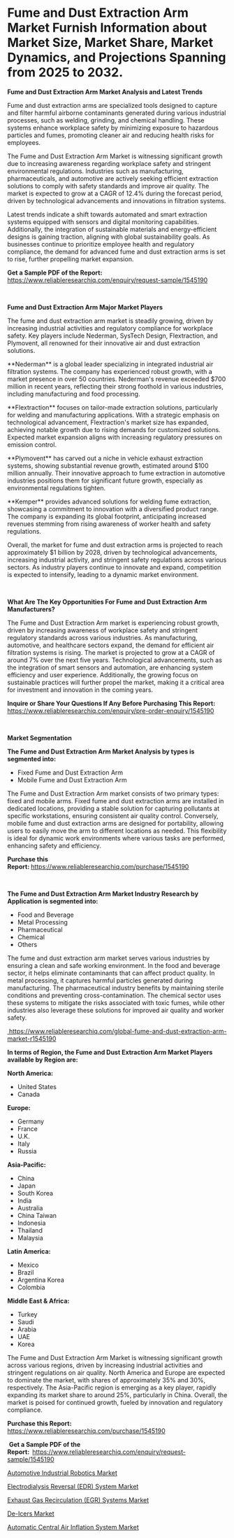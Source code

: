 <p><h1>Fume and Dust Extraction Arm Market Furnish Information about Market Size, Market Share, Market Dynamics, and Projections Spanning from 2025 to 2032.</h1></p><p><strong>Fume and Dust Extraction Arm Market Analysis and Latest Trends</strong></p>
<p><p>Fume and dust extraction arms are specialized tools designed to capture and filter harmful airborne contaminants generated during various industrial processes, such as welding, grinding, and chemical handling. These systems enhance workplace safety by minimizing exposure to hazardous particles and fumes, promoting cleaner air and reducing health risks for employees.</p><p>The Fume and Dust Extraction Arm Market is witnessing significant growth due to increasing awareness regarding workplace safety and stringent environmental regulations. Industries such as manufacturing, pharmaceuticals, and automotive are actively seeking efficient extraction solutions to comply with safety standards and improve air quality. The market is expected to grow at a CAGR of 12.4% during the forecast period, driven by technological advancements and innovations in filtration systems.</p><p>Latest trends indicate a shift towards automated and smart extraction systems equipped with sensors and digital monitoring capabilities. Additionally, the integration of sustainable materials and energy-efficient designs is gaining traction, aligning with global sustainability goals. As businesses continue to prioritize employee health and regulatory compliance, the demand for advanced fume and dust extraction arms is set to rise, further propelling market expansion.</p></p>
<p><strong>Get a Sample PDF of the Report:&nbsp;</strong> <a href="https://www.reliableresearchiq.com/enquiry/request-sample/1545190?utm_campaign=1141&utm_medium=2&utm_source=Github&utm_content=ia&utm_term=11042025&utm_id=fume-and-dust-extraction-arm">https://www.reliableresearchiq.com/enquiry/request-sample/1545190</a></p>
<p>&nbsp;</p>
<p><strong>Fume and Dust Extraction Arm Major Market Players</strong></p>
<p><p>The fume and dust extraction arm market is steadily growing, driven by increasing industrial activities and regulatory compliance for workplace safety. Key players include Nederman, SysTech Design, Flextraction, and Plymovent, all renowned for their innovative air and dust extraction solutions.</p><p>**Nederman** is a global leader specializing in integrated industrial air filtration systems. The company has experienced robust growth, with a market presence in over 50 countries. Nederman's revenue exceeded $700 million in recent years, reflecting their strong foothold in various industries, including manufacturing and food processing.</p><p>**Flextraction** focuses on tailor-made extraction solutions, particularly for welding and manufacturing applications. With a strategic emphasis on technological advancement, Flextraction's market size has expanded, achieving notable growth due to rising demands for customized solutions. Expected market expansion aligns with increasing regulatory pressures on emission control.</p><p>**Plymovent** has carved out a niche in vehicle exhaust extraction systems, showing substantial revenue growth, estimated around $100 million annually. Their innovative approach to fume extraction in automotive industries positions them for significant future growth, especially as environmental regulations tighten.</p><p>**Kemper** provides advanced solutions for welding fume extraction, showcasing a commitment to innovation with a diversified product range. The company is expanding its global footprint, anticipating increased revenues stemming from rising awareness of worker health and safety regulations.</p><p>Overall, the market for fume and dust extraction arms is projected to reach approximately $1 billion by 2028, driven by technological advancements, increasing industrial activity, and stringent safety regulations across various sectors. As industry players continue to innovate and expand, competition is expected to intensify, leading to a dynamic market environment.</p></p>
<p>&nbsp;</p>
<p><strong>What Are The Key Opportunities For Fume and Dust Extraction Arm Manufacturers?</strong></p>
<p><p>The Fume and Dust Extraction Arm market is experiencing robust growth, driven by increasing awareness of workplace safety and stringent regulatory standards across various industries. As manufacturing, automotive, and healthcare sectors expand, the demand for efficient air filtration systems is rising. The market is projected to grow at a CAGR of around 7% over the next five years. Technological advancements, such as the integration of smart sensors and automation, are enhancing system efficiency and user experience. Additionally, the growing focus on sustainable practices will further propel the market, making it a critical area for investment and innovation in the coming years.</p></p>
<p><strong>Inquire or Share Your Questions If Any Before Purchasing This Report:</strong> <a href="https://www.reliableresearchiq.com/enquiry/pre-order-enquiry/1545190?utm_campaign=1141&utm_medium=2&utm_source=Github&utm_content=ia&utm_term=11042025&utm_id=fume-and-dust-extraction-arm">https://www.reliableresearchiq.com/enquiry/pre-order-enquiry/1545190</a></p>
<p>&nbsp;</p>
<p><strong>Market Segmentation</strong></p>
<p><strong>The Fume and Dust Extraction Arm Market Analysis by types is segmented into:</strong></p>
<p><ul><li>Fixed Fume and Dust Extraction Arm</li><li>Mobile Fume and Dust Extraction Arm</li></ul></p>
<p><p>The Fume and Dust Extraction Arm market consists of two primary types: fixed and mobile arms. Fixed fume and dust extraction arms are installed in dedicated locations, providing a stable solution for capturing pollutants at specific workstations, ensuring consistent air quality control. Conversely, mobile fume and dust extraction arms are designed for portability, allowing users to easily move the arm to different locations as needed. This flexibility is ideal for dynamic work environments where various tasks are performed, enhancing safety and efficiency.</p></p>
<p><strong>Purchase this Report:&nbsp;</strong><a href="https://www.reliableresearchiq.com/purchase/1545190?utm_campaign=1141&utm_medium=2&utm_source=Github&utm_content=ia&utm_term=11042025&utm_id=fume-and-dust-extraction-arm">https://www.reliableresearchiq.com/purchase/1545190</a></p>
<p>&nbsp;</p>
<p><strong>The Fume and Dust Extraction Arm Market Industry Research by Application is segmented into:</strong></p>
<p><ul><li>Food and Beverage</li><li>Metal Processing</li><li>Pharmaceutical</li><li>Chemical</li><li>Others</li></ul></p>
<p><p>The fume and dust extraction arm market serves various industries by ensuring a clean and safe working environment. In the food and beverage sector, it helps eliminate contaminants that can affect product quality. In metal processing, it captures harmful particles generated during manufacturing. The pharmaceutical industry benefits by maintaining sterile conditions and preventing cross-contamination. The chemical sector uses these systems to mitigate the risks associated with toxic fumes, while other industries also leverage these solutions for improved air quality and worker safety.</p></p>
<p><a href="https://www.reliableresearchiq.com/global-fume-and-dust-extraction-arm-market-r1545190?utm_campaign=1141&utm_medium=2&utm_source=Github&utm_content=ia&utm_term=11042025&utm_id=fume-and-dust-extraction-arm">&nbsp;https://www.reliableresearchiq.com/global-fume-and-dust-extraction-arm-market-r1545190</a></p>
<p><strong>In terms of Region, the Fume and Dust Extraction Arm Market Players available by Region are:</strong></p>
<p>
    <p> <strong> North America: </strong>
        <ul>
            <li>United States</li>
            <li>Canada</li>
        </ul>
        </p> 
    <p> <strong> Europe: </strong>
        <ul>
            <li>Germany</li>
            <li>France</li>
            <li>U.K.</li>
            <li>Italy</li>
            <li>Russia</li>
        </ul>
        </p> 
    <p> <strong> Asia-Pacific: </strong>
        <ul>
            <li>China</li>
            <li>Japan</li>
            <li>South Korea</li>
            <li>India</li>
            <li>Australia</li>
            <li>China Taiwan</li>
            <li>Indonesia</li>
            <li>Thailand</li>
            <li>Malaysia</li>
        </ul>
        </p> 
    <p> <strong> Latin America: </strong>
        <ul>
            <li>Mexico</li>
            <li>Brazil</li>
            <li>Argentina Korea</li>
            <li>Colombia</li>
        </ul>
        </p> 
    <p> <strong> Middle East & Africa: </strong>
        <ul>
            <li>Turkey</li>
            <li>Saudi</li>
            <li>Arabia</li>
            <li>UAE</li>
            <li>Korea</li>
        </ul>
    </p>
    </p>
<p><p>The Fume and Dust Extraction Arm Market is witnessing significant growth across various regions, driven by increasing industrial activities and stringent regulations on air quality. North America and Europe are expected to dominate the market, with shares of approximately 35% and 30%, respectively. The Asia-Pacific region is emerging as a key player, rapidly expanding its market share to around 25%, particularly in China. Overall, the market is poised for continued growth, fueled by innovation and regulatory compliance.</p></p>
<p><strong>Purchase this Report: </strong><a href="https://www.reliableresearchiq.com/purchase/1545190?utm_campaign=1141&utm_medium=2&utm_source=Github&utm_content=ia&utm_term=11042025&utm_id=fume-and-dust-extraction-arm">https://www.reliableresearchiq.com/purchase/1545190</a></p>
<p>&nbsp;<strong>Get a Sample PDF of the Report:&nbsp;&nbsp;</strong><a href="https://www.reliableresearchiq.com/enquiry/request-sample/1545190?utm_campaign=1141&utm_medium=2&utm_source=Github&utm_content=ia&utm_term=11042025&utm_id=fume-and-dust-extraction-arm">https://www.reliableresearchiq.com/enquiry/request-sample/1545190</a></p>
<p><strong></strong></p>
<p><p><a href="https://github.com/welidaeisya/Market-Research-Report-List-1/blob/main/automotive-industrial-robotics-market.md?utm_campaign=1141&utm_medium=2&utm_source=Github&utm_content=ia&utm_term=11042025&utm_id=fume-and-dust-extraction-arm">Automotive Industrial Robotics Market</a></p><p><a href="https://github.com/zhininzacher/Market-Research-Report-List-1/blob/main/electrodialysis-reversal-edr-system-market.md?utm_campaign=1141&utm_medium=2&utm_source=Github&utm_content=ia&utm_term=11042025&utm_id=fume-and-dust-extraction-arm">Electrodialysis Reversal (EDR) System Market</a></p><p><a href="https://github.com/donsonjupa/Market-Research-Report-List-1/blob/main/exhaust-gas-recirculation-egr-systems-market.md?utm_campaign=1141&utm_medium=2&utm_source=Github&utm_content=ia&utm_term=11042025&utm_id=fume-and-dust-extraction-arm">Exhaust Gas Recirculation (EGR) Systems Market</a></p><p><a href="https://github.com/roehrtizonov/Market-Research-Report-List-1/blob/main/de-icers-market.md?utm_campaign=1141&utm_medium=2&utm_source=Github&utm_content=ia&utm_term=11042025&utm_id=fume-and-dust-extraction-arm">De-Icers Market</a></p><p><a href="https://github.com/sgroitrieu7f/Market-Research-Report-List-1/blob/main/automatic-central-air-inflation-system-market.md?utm_campaign=1141&utm_medium=2&utm_source=Github&utm_content=ia&utm_term=11042025&utm_id=fume-and-dust-extraction-arm">Automatic Central Air Inflation System Market</a></p></p>